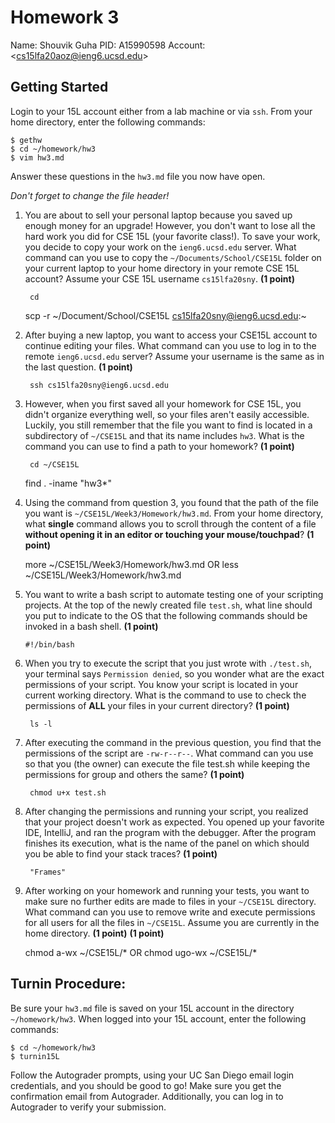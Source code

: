 # Homework 3

Name: Shouvik Guha 
PID: A15990598
Account: \<cs15lfa20aoz@ieng6.ucsd.edu\>  

## Getting Started

Login to your 15L account either from a lab machine or via `ssh`. From your
home directory, enter the following commands:

```
$ gethw
$ cd ~/homework/hw3
$ vim hw3.md
```

Answer these questions in the `hw3.md` file you now have open.

_Don't forget to change the file header!_

1. You are about to sell your personal laptop because you saved up enough money for an upgrade! However, you don't want to lose all the hard work you did for CSE 15L (your favorite class!). To save your work, you decide to copy your work on the `ieng6.ucsd.edu` server. What command can you use to copy the `~/Documents/School/CSE15L` folder on your current laptop to your home directory in your remote CSE 15L account? Assume your CSE 15L username `cs15lfa20sny`. **(1 point)**

        cd 
	scp -r ~/Document/School/CSE15L cs15lfa20sny@ieng6.ucsd.edu:~


2. After buying a new laptop, you want to access your CSE15L account to continue editing your files. What command can you use to log in to the remote `ieng6.ucsd.edu` server? Assume your username is the same as in the last question. **(1 point)**

        ssh cs15lfa20sny@ieng6.ucsd.edu


3. However, when you first saved all your homework for CSE 15L, you didn't organize everything well, so your files aren't easily accessible. Luckily, you still remember that the file you want to find is located in a subdirectory of `~/CSE15L` and that its name includes `hw3`. What is the command you can use to find a path to your homework? **(1 point)**

        cd ~/CSE15L
	find . -iname "hw3*"


4. Using the command from question 3, you found that the path of the file you want is `~/CSE15L/Week3/Homework/hw3.md`. From your home directory, what **single** command allows you to scroll through the content of a file **without opening it in an editor or touching your mouse/touchpad**? **(1 point)**

        
	more ~/CSE15L/Week3/Homework/hw3.md
	OR
	less ~/CSE15L/Week3/Homework/hw3.md 
	<!-- cat ~/homework/hw3/hw3.md -->


5. You want to write a bash script to automate testing one of your scripting projects. At the top of the newly created file `test.sh`, what line should you put to indicate to the OS that the following commands should be invoked in a bash shell. **(1 point)**

       #!/bin/bash


6. When you try to execute the script that you just wrote with `./test.sh`, your terminal says `Permission denied`, so you wonder what are the exact permissions of your script. You know your script is located in your current working directory. What is the command to use to check the permissions of **ALL** your files in your current directory? **(1 point)**

        ls -l   

7. After executing the command in the previous question, you find that the permissions of the script are `-rw-r--r--`. What command can you use so that you (the owner) can execute the file test.sh while keeping the permissions for group and others the same? **(1 point)**

        chmod u+x test.sh


8. After changing the permissions and running your script, you realized that your project doesn't work as expected. You opened up your favorite IDE, IntelliJ, and ran the program with the debugger. After the program finishes its execution, what is the name of the panel on which should you be able to find your stack traces?  **(1 point)**

        "Frames"

9. After working on your homework and running your tests, you want to make sure no further edits are made to files in your `~/CSE15L` directory. What command can you use to remove write and execute permissions for all users for all the files in `~/CSE15L`. Assume you are currently in the home directory. **(1 point)** **(1 point)**

	chmod a-wx ~/CSE15L/*
	OR
	chmod ugo-wx ~/CSE15L/*

## Turnin Procedure:
Be sure your `hw3.md` file is saved on your 15L account in the directory
`~/homework/hw3`. When logged into your 15L account, enter the following
commands:
```
$ cd ~/homework/hw3
$ turnin15L
```
Follow the Autograder prompts, using your UC San Diego email login credentials,
and you should be good to go! Make sure you get the confirmation email from
Autograder. Additionally, you can log in to Autograder to verify your submission.

